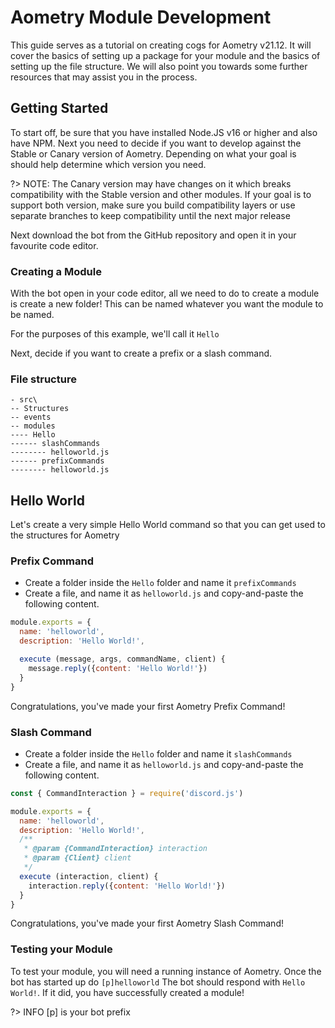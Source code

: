 # Aometry Module Development

This guide serves as a tutorial on creating cogs for Aometry v21.12. It will cover the basics of setting up a package for your module and the basics of setting up the file structure. We will also point you towards some further resources that may assist you in the process.

## Getting Started

To start off, be sure that you have installed Node.JS v16 or higher and also have NPM.
Next you need to decide if you want to develop against the Stable or Canary version of Aometry. Depending on what your goal is should help determine which version you need.

?> NOTE: The Canary version may have changes on it which breaks compatibility with the Stable version and other modules. If your goal is to support both version, make sure you build compatibility layers or use separate branches to keep compatibility until the next major release

Next download the bot from the GitHub repository and open it in your favourite code editor.

### Creating a Module

With the bot open in your code editor, all we need to do to create a module is create a new folder! This can be named whatever you want the module to be named.

For the purposes of this example, we'll call it `Hello`

Next, decide if you want to create a prefix or a slash command.

### File structure

```
- src\
-- Structures
-- events
-- modules
---- Hello
------ slashCommands
-------- helloworld.js
------ prefixCommands
-------- helloworld.js
```

## Hello World

Let's create a very simple Hello World command so that you can get used to the structures for Aometry

### Prefix Command

- Create a folder inside the `Hello` folder and name it `prefixCommands`
- Create a file, and name it as `helloworld.js` and copy-and-paste the following content.

```js
module.exports = {
  name: 'helloworld',
  description: 'Hello World!',

  execute (message, args, commandName, client) {
    message.reply({content: 'Hello World!'})
  }
}
```

Congratulations, you've made your first Aometry Prefix Command!

### Slash Command

- Create a folder inside the `Hello` folder and name it `slashCommands`
- Create a file, and name it as `helloworld.js` and copy-and-paste the following content.

```js
const { CommandInteraction } = require('discord.js')

module.exports = {
  name: 'helloworld',
  description: 'Hello World!',
  /**
   * @param {CommandInteraction} interaction
   * @param {Client} client
   */
  execute (interaction, client) {
    interaction.reply({content: 'Hello World!'})
  }
}
```

Congratulations, you've made your first Aometry Slash Command!

### Testing your Module

To test your module, you will need a running instance of Aometry.
Once the bot has started up do `[p]helloworld` The bot should respond with `Hello World!`. If it did, you have successfully created a module!


?> INFO [p] is your bot prefix